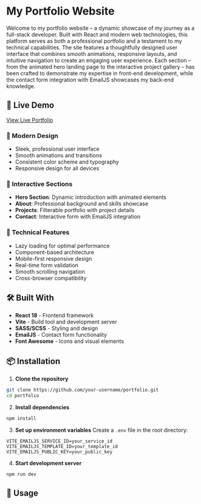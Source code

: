 # My Portfolio Website

Welcome to my portfolio website – a dynamic showcase of my journey as a full-stack developer. Built with React and modern web technologies, this platform serves as both a professional portfolio and a testament to my technical capabilities. The site features a thoughtfully designed user interface that combines smooth animations, responsive layouts, and intuitive navigation to create an engaging user experience. Each section – from the animated hero landing page to the interactive project gallery – has been crafted to demonstrate my expertise in front-end development, while the contact form integration with EmailJS showcases my back-end knowledge.

## 🌟 Live Demo

[View Live Portfolio](https://oseembiya.netlify.app/)

### 🎨 Modern Design

- Sleek, professional user interface
- Smooth animations and transitions
- Consistent color scheme and typography
- Responsive design for all devices

### 📱 Interactive Sections

- **Hero Section**: Dynamic introduction with animated elements
- **About**: Professional background and skills showcase
- **Projects**: Filterable portfolio with project details
- **Contact**: Interactive form with EmailJS integration

### 🚀 Technical Features

- Lazy loading for optimal performance
- Component-based architecture
- Mobile-first responsive design
- Real-time form validation
- Smooth scrolling navigation
- Cross-browser compatibility

## 🛠️ Built With

- **React 18** - Frontend framework
- **Vite** - Build tool and development server
- **SASS/SCSS** - Styling and design
- **EmailJS** - Contact form functionality
- **Font Awesome** - Icons and visual elements

## 📦 Installation

1. **Clone the repository**

```bash
git clone https://github.com/your-username/portfolio.git
cd portfolio
```

2. **Install dependencies**

```bash
npm install
```

3. **Set up environment variables**
   Create a `.env` file in the root directory:

```env
VITE_EMAILJS_SERVICE_ID=your_service_id
VITE_EMAILJS_TEMPLATE_ID=your_template_id
VITE_EMAILJS_PUBLIC_KEY=your_public_key
```

4. **Start development server**

```bash
npm run dev
```

## 🚀 Usage
